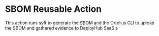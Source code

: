 # SBOM Reusable Action

This action runs syft to generate the SBOM and the Ortelius CLI to upload the SBOM and gathered evidence to DeployHub SaaS.s
